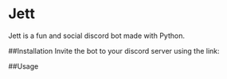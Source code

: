 # Jett 

Jett is a fun and social discord bot made with Python.

##Installation
Invite the bot to your discord server using the link:


##Usage
